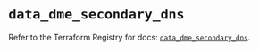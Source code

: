 # `data_dme_secondary_dns`

Refer to the Terraform Registry for docs: [`data_dme_secondary_dns`](https://registry.terraform.io/providers/dnsmadeeasy/dme/1.0.8/docs/data-sources/secondary_dns).
